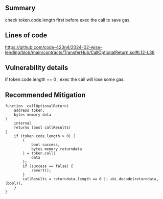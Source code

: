 ## Summary
check token.code.length first before exec the call to save gas.

## Lines of code
https://github.com/code-423n4/2024-02-wise-lending/blob/main/contracts/TransferHub/CallOptionalReturn.sol#L12-L38

## Vulnerability details
if token.code.length == 0 , exec the call will lose some gas.

## Recommended Mitigation

    function _callOptionalReturn(
        address token,
        bytes memory data
    )
        internal
        returns (bool callResults)
    {
        if (token.code.length > 0) {
            (
                bool success,
                bytes memory returndata
            ) = token.call(
                data
            );
            if (success == false) {
                revert();
            }
            callResults = returndata.length == 0 || abi.decode(returndata,(bool));
        }
    }